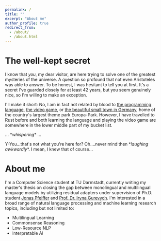 ```yaml
---
permalink: /
title: ""
excerpt: "About me"
author_profile: true
redirect_from: 
  - /about/
  - /about.html
---
```


The well-kept secret
===
I know that *you*, my dear visitor, are here trying to solve one of the greatest mysteries of the universe. A question so profound that not even Aristoteles was able to answer. To be honest, I was hesitant to tell you at first. It's a secret I've guarded closely for at least 42 years, but you seem genuinely nice, so I'm willing to make an exception. 

I'll make it short: No, I am in fact not related by blood to [the programming language](https://en.wikipedia.org/wiki/Rust_(programming_language)), [the video game](https://en.wikipedia.org/wiki/Rust_(video_game)), or [the beautiful small town in Germany](https://en.wikipedia.org/wiki/Rust,_Baden-W%C3%BCrttemberg), home of the country's largest theme park Europa-Park. However, I have travelled to Rust before and both learning the language and playing the video game are somewhere in the lower middle part of my bucket list. 

... \**whispering*\* ... 

Y-You...that's not what you're here for? Oh....never mind then \**laughing awkwardly*\*. I mean, I knew that of course...

About me
===
I'm a Computer Science student at TU Darmstadt, currently writing my master's thesis on closing the gap between monolingual and multilingual language models by utilizing residual adapters under supervision of Ph.D. student [Jonas Pfeiffer](https://pfeiffer.ai) and [Prof. Dr. Iryna Gurevych](https://scholar.google.com/citations?user=t3A39e8AAAAJ).
I'm interested in a broad range of natural language processing and machine learning research topics, including but not limited to:
+ Multilingual Learning
+ Commonsense Reasoning
+ Low-Resource NLP
+ Interpretable AI

